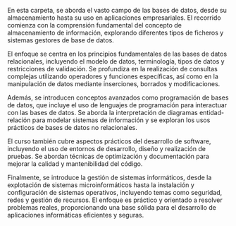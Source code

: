 En esta carpeta, se aborda el vasto campo de las bases de datos, desde su almacenamiento hasta su uso en aplicaciones empresariales. El recorrido comienza con la comprensión fundamental del concepto de almacenamiento de información, explorando diferentes tipos de ficheros y sistemas gestores de base de datos.

El enfoque se centra en los principios fundamentales de las bases de datos relacionales, incluyendo el modelo de datos, terminología, tipos de datos y restricciones de validación. Se profundiza en la realización de consultas complejas utilizando operadores y funciones específicas, así como en la manipulación de datos mediante inserciones, borrados y modificaciones.

Además, se introducen conceptos avanzados como programación de bases de datos, que incluye el uso de lenguajes de programación para interactuar con las bases de datos. Se aborda la interpretación de diagramas entidad-relación para modelar sistemas de información y se exploran los usos prácticos de bases de datos no relacionales.

El curso también cubre aspectos prácticos del desarrollo de software, incluyendo el uso de entornos de desarrollo, diseño y realización de pruebas. Se abordan técnicas de optimización y documentación para mejorar la calidad y mantenibilidad del código.

Finalmente, se introduce la gestión de sistemas informáticos, desde la explotación de sistemas microinformáticos hasta la instalación y configuración de sistemas operativos, incluyendo temas como seguridad, redes y gestión de recursos. El enfoque es práctico y orientado a resolver problemas reales, proporcionando una base sólida para el desarrollo de aplicaciones informáticas eficientes y seguras.
